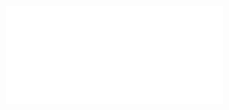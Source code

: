 <div align="center">
  <img src="https://github.com/pot-app/.github/blob/master/pot-app-metrics.svg?raw=true"/>
</div>
